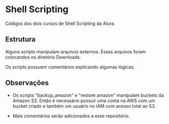 # Shell Scripting

Códigos dos dois cursos de Shell Scripting da Alura. 

## Estrutura

Alguns scripts manipulam arquivos externos. Esses arquivos foram colocandos no diretório Downloads.

Os scripts possuem comentários explicando algumas lógicas.

## Observações

- Os scripts "backup_amazon" e "restore amazon" manipulam buckets da Amazon S3. Então é necessário possuir uma conta na AWS com um bucket criado e também um usuário no IAM com acesso total ao S3.

- Mais comentários serão adicionados a esse repositório.

